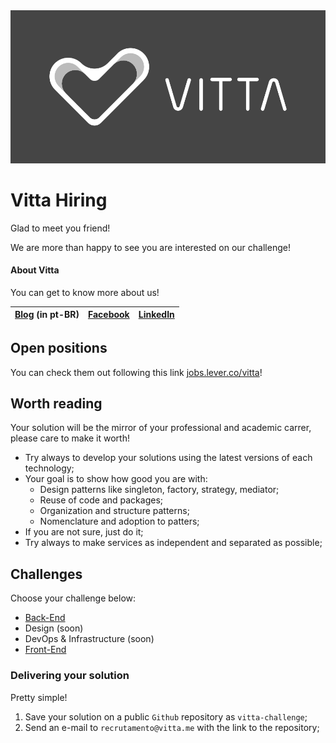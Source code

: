 <img src="logo_black.png"/>



# Vitta Hiring

Glad to meet you friend!

We are more than happy to see you are interested on our challenge!


#### About Vitta

You can get to know more about us!

| [Blog](https://blog.vitta.me/) (in pt-BR) | [Facebook](https://www.facebook.com/vitta.me/) | [LinkedIn](https://www.linkedin.com/company/3990515/) |
|:---:|:---:|:---:|


## Open positions

You can check them out following this link [jobs.lever.co/vitta](jobs.lever.co/vitta)!



## Worth reading

Your solution will be the mirror of your professional and academic carrer, please care to make it worth!

- Try always to develop your solutions using the latest versions of each technology;
- Your goal is to show how good you are with:
    - Design patterns like singleton, factory, strategy, mediator;
    - Reuse of code and packages;
    - Organization and structure patterns;
    - Nomenclature and adoption to patters;
- If you are not sure, just do it;
- Try always to make services as independent and separated as possible;



## Challenges

Choose your challenge below:

- [Back-End](https://github.com/vitta-hiring/case-back-end)
- Design (soon)
- DevOps & Infrastructure (soon)
- [Front-End](https://github.com/vitta-hiring/case-front-end)


### Delivering your solution

Pretty simple!

1. Save your solution on a public `Github` repository as `vitta-challenge`;
1. Send an e-mail to `recrutamento@vitta.me` with the link to the repository;
